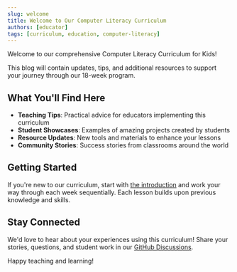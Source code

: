 ```yaml
---
slug: welcome
title: Welcome to Our Computer Literacy Curriculum
authors: [educator]
tags: [curriculum, education, computer-literacy]
---
```


Welcome to our comprehensive Computer Literacy Curriculum for Kids! 

This blog will contain updates, tips, and additional resources to support your journey through our 18-week program.

<!-- truncate -->

## What You'll Find Here

- **Teaching Tips**: Practical advice for educators implementing this curriculum
- **Student Showcases**: Examples of amazing projects created by students
- **Resource Updates**: New tools and materials to enhance your lessons
- **Community Stories**: Success stories from classrooms around the world

## Getting Started

If you're new to our curriculum, start with [the introduction](/docs/intro) and work your way through each week sequentially. Each lesson builds upon previous knowledge and skills.

## Stay Connected

We'd love to hear about your experiences using this curriculum! Share your stories, questions, and student work in our [GitHub Discussions](https://github.com/zcohen-nerd/computer_literacy_for_kids/discussions).

Happy teaching and learning!